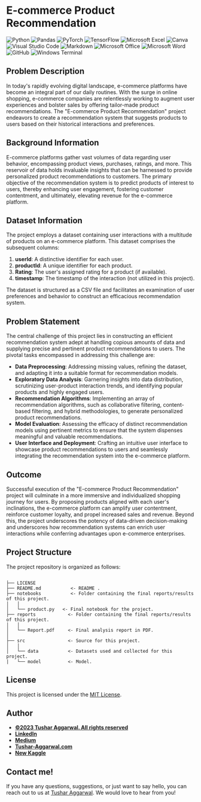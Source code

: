# E-commerce Product Recommendation 



![Python](https://img.shields.io/badge/Python-3776AB.svg?style=for-the-badge&logo=Python&logoColor=white)
![Pandas](https://img.shields.io/badge/pandas-%23150458.svg?style=for-the-badge&logo=pandas&logoColor=white)
![PyTorch](https://img.shields.io/badge/PyTorch-%23EE4C2C.svg?style=for-the-badge&logo=PyTorch&logoColor=white)
![TensorFlow](https://img.shields.io/badge/TensorFlow-%23FF6F00.svg?style=for-the-badge&logo=TensorFlow&logoColor=white)
![Microsoft Excel](https://img.shields.io/badge/Microsoft_Excel-217346?style=for-the-badge&logo=microsoft-excel&logoColor=white)
![Canva](https://img.shields.io/badge/Canva-%2300C4CC.svg?style=for-the-badge&logo=Canva&logoColor=white)
![Visual Studio Code](https://img.shields.io/badge/Visual%20Studio%20Code-0078d7.svg?style=for-the-badge&logo=visual-studio-code&logoColor=white)
![Markdown](https://img.shields.io/badge/markdown-%23000000.svg?style=for-the-badge&logo=markdown&logoColor=white)
![Microsoft Office](https://img.shields.io/badge/Microsoft_Office-D83B01?style=for-the-badge&logo=microsoft-office&logoColor=white)
![Microsoft Word](https://img.shields.io/badge/Microsoft_Word-2B579A?style=for-the-badge&logo=microsoft-word&logoColor=white)
![GitHub](https://img.shields.io/badge/github-%23121011.svg?style=for-the-badge&logo=github&logoColor=white)
![Windows Terminal](https://img.shields.io/badge/Windows%20Terminal-%234D4D4D.svg?style=for-the-badge&logo=windows-terminal&logoColor=white)
## Problem Description

In today's rapidly evolving digital landscape, e-commerce platforms have become an integral part of our daily routines. With the surge in online shopping, e-commerce companies are relentlessly working to augment user experiences and bolster sales by offering tailor-made product recommendations. The "E-commerce Product Recommendation" project endeavors to create a recommendation system that suggests products to users based on their historical interactions and preferences.

## Background Information

E-commerce platforms gather vast volumes of data regarding user behavior, encompassing product views, purchases, ratings, and more. This reservoir of data holds invaluable insights that can be harnessed to provide personalized product recommendations to customers. The primary objective of the recommendation system is to predict products of interest to users, thereby enhancing user engagement, fostering customer contentment, and ultimately, elevating revenue for the e-commerce platform.

## Dataset Information

The project employs a dataset containing user interactions with a multitude of products on an e-commerce platform. This dataset comprises the subsequent columns:

1. **userId**: A distinctive identifier for each user.
2. **productId**: A unique identifier for each product.
3. **Rating**: The user's assigned rating for a product (if available).
4. **timestamp**: The timestamp of the interaction (not utilized in this project).

The dataset is structured as a CSV file and facilitates an examination of user preferences and behavior to construct an efficacious recommendation system.

## Problem Statement

The central challenge of this project lies in constructing an efficient recommendation system adept at handling copious amounts of data and supplying precise and pertinent product recommendations to users. The pivotal tasks encompassed in addressing this challenge are:

- **Data Preprocessing**: Addressing missing values, refining the dataset, and adapting it into a suitable format for recommendation models.
- **Exploratory Data Analysis**: Garnering insights into data distribution, scrutinizing user-product interaction trends, and identifying popular products and highly engaged users.
- **Recommendation Algorithms**: Implementing an array of recommendation algorithms, such as collaborative filtering, content-based filtering, and hybrid methodologies, to generate personalized product recommendations.
- **Model Evaluation**: Assessing the efficacy of distinct recommendation models using pertinent metrics to ensure that the system dispenses meaningful and valuable recommendations.
- **User Interface and Deployment**: Crafting an intuitive user interface to showcase product recommendations to users and seamlessly integrating the recommendation system into the e-commerce platform.

## Outcome

Successful execution of the "E-commerce Product Recommendation" project will culminate in a more immersive and individualized shopping journey for users. By proposing products aligned with each user's inclinations, the e-commerce platform can amplify user contentment, reinforce customer loyalty, and propel increased sales and revenue. Beyond this, the project underscores the potency of data-driven decision-making and underscores how recommendation systems can enrich user interactions while conferring advantages upon e-commerce enterprises.

## Project Structure

The project repository is organized as follows:

```

├── LICENSE
├── README.md           <- README .
├── notebooks           <- Folder containing the final reports/results of this project.
│   │
│   └── product.py   <- Final notebook for the project.
├── reports            <- Folder containing the final reports/results of this project.
│   │
│   └── Report.pdf     <- Final analysis report in PDF.
│   
├── src                <- Source for this project.
│   │
│   └── data           <- Datasets used and collected for this project.
|   └── model          <- Model.

```

## License

This project is licensed under the [MIT License](LICENSE).
## Author
- <ins><b>©2023 Tushar Aggarwal. All rights reserved</b></ins>
- <b>[LinkedIn](https://www.linkedin.com/in/tusharaggarwalinseec/)</b>
- <b>[Medium](https://medium.com/@tushar_aggarwal)</b> 
- <b>[Tushar-Aggarwal.com](https://www.tushar-aggarwal.com/)</b>
- <b>[New Kaggle](https://www.kaggle.com/tagg27)</b> 

## Contact me!
If you have any questions, suggestions, or just want to say hello, you can reach out to us at [Tushar Aggarwal](mailto:info@tushar-aggarwal.com). We would love to hear from you!


